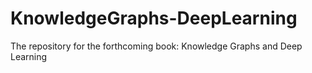 # KnowledgeGraphs-DeepLearning
The repository for the forthcoming book: Knowledge Graphs and Deep Learning
